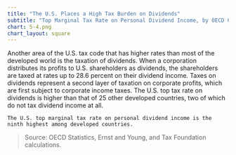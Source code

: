 ```yaml
---
title: "The U.S. Places a High Tax Burden on Dividends"
subtitle: "Top Marginal Tax Rate on Personal Dividend Income, by OECD Country (2015)"
chart: 5-4.png
chart_layout: square
---
```

Another area of the U.S. tax code that has higher rates than most of the developed world is the taxation of dividends. When a corporation distributes its profits to U.S. shareholders as dividends, the shareholders are taxed at rates up to 28.6 percent on their dividend income. Taxes on dividends represent a second layer of taxation on corporate profits, which are first subject to corporate income taxes. The U.S. top tax rate on dividends is higher than that of 25 other developed countries, two of which do not tax dividend income at all.

```
The U.S. top marginal tax rate on personal dividend income is the ninth highest among developed countries.
```

>Source: OECD Statistics, Ernst and Young, and Tax Foundation calculations.
